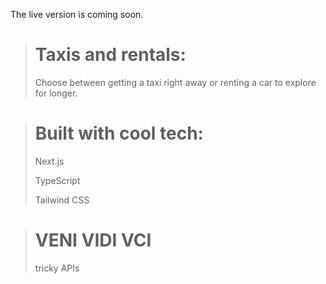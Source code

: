 The live version is coming soon.

># **Taxis and rentals:**
>Choose between getting a taxi right away or renting a car to explore for longer.



>
>


># **Built with cool tech:**
> Next.js
> 
> TypeScript
> 
> Tailwind CSS

># **VENI VIDI VCI**
>tricky APIs
